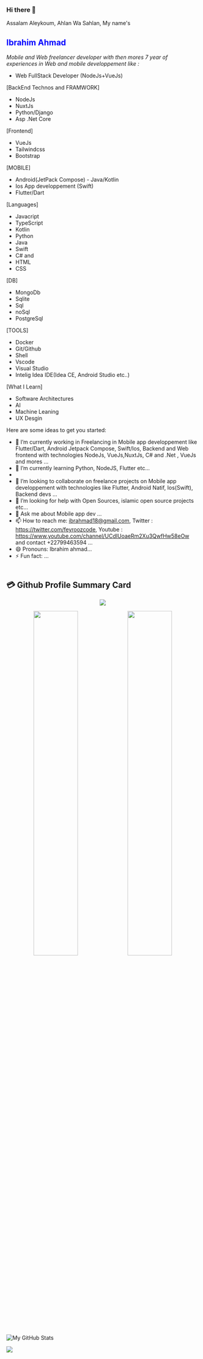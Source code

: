 ### Hi there 👋
Assalam Aleykoum, Ahlan Wa Sahlan, My name's **<h2 style="color:blue"> Ibrahim Ahmad </h2>** <i> Mobile and Web freelancer developer with then mores 7 year of experiences in Web and mobile developpement like : </i>
- Web FullStack Developer (NodeJs+VueJs)
  
[BackEnd Technos and FRAMWORK]
- NodeJs
- NuxtJs
- Python/Django
- Asp .Net Core

[Frontend]
- VueJs
- Tailwindcss
- Bootstrap
  
[MOBILE]
- Android(JetPack Compose) - Java/Kotlin
- Ios App developpement (Swift)
- Flutter/Dart
  
[Languages]
- Javacript
- TypeScript
- Kotlin
- Python 
- Java
- Swift
- C# and  
- HTML 
- CSS
  
[DB]
  - MongoDb
  - Sqlite
  - Sql
  - noSql
  - PostgreSql

[TOOLS]
  - Docker
  - Git/Github
  - Shell
  - Vscode
  - Visual Studio 
  - Intelig Idea IDE(Idea CE, Android Studio etc..)

[What I Learn]
- Software Architectures
- AI
- Machine Leaning
- UX Desgin

Here are some ideas to get you started:

- 🔭 I’m currently working in Freelancing in Mobile app developpement like Flutter/Dart, Android Jetpack Compose, Swift/Ios, Backend and Web frontend with technologies NodeJs, VueJs,NuxtJs, C# and .Net , VueJs and mores ...
- 🌱 I’m currently learning Python, NodeJS, Flutter etc...
- 
- 👯 I’m looking to collaborate on freelance projects on Mobile app developpement with technologies like Flutter, Android Natif, Ios(Swift), Backend devs ...
- 🤔 I’m looking for help with Open Sources, islamic open source projects etc...
- 💬 Ask me about Mobile app dev ...
- 📫 How to reach me: ibrahmad18@gmail.com, Twitter : https://twitter.com/feyroozcode, Youtube : https://www.youtube.com/channel/UCdIUoaeRm2Xu3QwfHw58eOw  and contact +22799463594 ...
- 😄 Pronouns: Ibrahim ahmad...
- ⚡ Fun fact: ...
<br/><br/>

## 💳 Github Profile Summary Card
<p align="center">
  <img src="https://github-profile-summary-cards.vercel.app/api/cards/profile-details?username=ibrahmad18&theme=vue"/>
</p>
<p align="center">
	<img width="48%" src="https://github-readme-stats.vercel.app/api?username=ibrahmad18&show_icons=true&theme=vue" />
	<img width="48%" src="https://github-readme-streak-stats.herokuapp.com/?user=ibrahmad18&theme=vue" />
</p>

![My GitHub Stats](https://github-readme-stats.vercel.app/api?username=ibrahmad18&&show_icons=true&title_color=ffffff&icon_color=bb2acf&text_color=daf7dc&bg_color=151515)

![](https://github-readme-stats.vercel.app/api/top-langs/?username=ibrahmad18&theme=light&hide_border=false&include_all_commits=true&count_private=true&layout=compact)


